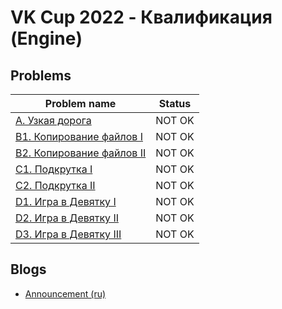 # VK Cup 2022 - Квалификация (Engine)

## Problems

|Problem name|Status|
|------------|---------|
| [A. Узкая дорога](problems/A._Узкая_дорога.md)|NOT OK|
| [B1. Копирование файлов I](problems/B1._Копирование_файлов_I.md)|NOT OK|
| [B2. Копирование файлов II](problems/B2._Копирование_файлов_II.md)|NOT OK|
| [C1. Подкрутка I](problems/C1._Подкрутка_I.md)|NOT OK|
| [C2. Подкрутка II](problems/C2._Подкрутка_II.md)|NOT OK|
| [D1. Игра в Девятку I](problems/D1._Игра_в_Девятку_I.md)|NOT OK|
| [D2. Игра в Девятку II](problems/D2._Игра_в_Девятку_II.md)|NOT OK|
| [D3. Игра в Девятку III](problems/D3._Игра_в_Девятку_III.md)|NOT OK|
## Blogs

- [Announcement (ru)](blogs/Announcement_(ru).md)
